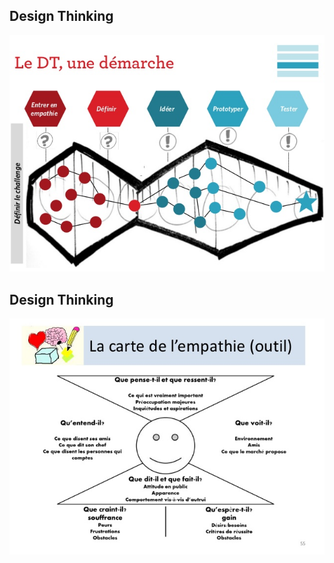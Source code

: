 ## Design Thinking

 ![design thinking](/resources/design-thinking.jpg)



## Design Thinking

![empathy map](/resources/empathy-map.jpg)
